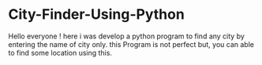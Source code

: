 # City-Finder-Using-Python
Hello everyone ! here i was develop a python program to find any city by entering the name of city only. this Program is not perfect but, you can able to find some location using this.

